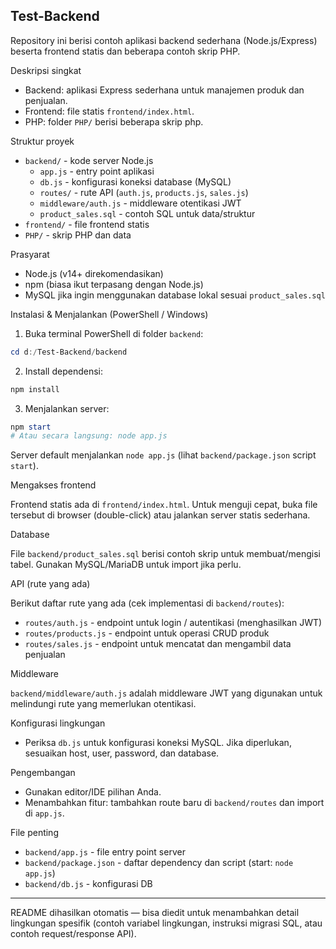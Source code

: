 ## Test-Backend

Repository ini berisi contoh aplikasi backend sederhana (Node.js/Express) beserta frontend statis dan beberapa contoh skrip PHP.

Deskripsi singkat

- Backend: aplikasi Express sederhana untuk manajemen produk dan penjualan.
- Frontend: file statis `frontend/index.html`.
- PHP: folder `PHP/` berisi beberapa skrip php.

Struktur proyek

- `backend/` - kode server Node.js
  - `app.js` - entry point aplikasi
  - `db.js` - konfigurasi koneksi database (MySQL)
  - `routes/` - rute API (`auth.js`, `products.js`, `sales.js`)
  - `middleware/auth.js` - middleware otentikasi JWT
  - `product_sales.sql` - contoh SQL untuk data/struktur
- `frontend/` - file frontend statis
- `PHP/` - skrip PHP dan data

Prasyarat

- Node.js (v14+ direkomendasikan)
- npm (biasa ikut terpasang dengan Node.js)
- MySQL jika ingin menggunakan database lokal sesuai `product_sales.sql`

Instalasi & Menjalankan (PowerShell / Windows)

1. Buka terminal PowerShell di folder `backend`:

```powershell
cd d:/Test-Backend/backend
```

2. Install dependensi:

```powershell
npm install
```

3. Menjalankan server:

```powershell
npm start
# Atau secara langsung: node app.js
```

Server default menjalankan `node app.js` (lihat `backend/package.json` script `start`).

Mengakses frontend

Frontend statis ada di `frontend/index.html`. Untuk menguji cepat, buka file tersebut di browser (double-click) atau jalankan server statis sederhana.

Database

File `backend/product_sales.sql` berisi contoh skrip untuk membuat/mengisi tabel. Gunakan MySQL/MariaDB untuk import jika perlu.

API (rute yang ada)

Berikut daftar rute yang ada (cek implementasi di `backend/routes`):

- `routes/auth.js` - endpoint untuk login / autentikasi (menghasilkan JWT)
- `routes/products.js` - endpoint untuk operasi CRUD produk
- `routes/sales.js` - endpoint untuk mencatat dan mengambil data penjualan

Middleware

`backend/middleware/auth.js` adalah middleware JWT yang digunakan untuk melindungi rute yang memerlukan otentikasi.

Konfigurasi lingkungan

- Periksa `db.js` untuk konfigurasi koneksi MySQL. Jika diperlukan, sesuaikan host, user, password, dan database.

Pengembangan

- Gunakan editor/IDE pilihan Anda.
- Menambahkan fitur: tambahkan route baru di `backend/routes` dan import di `app.js`.

File penting

- `backend/app.js` - file entry point server
- `backend/package.json` - daftar dependency dan script (start: `node app.js`)
- `backend/db.js` - konfigurasi DB


---

README dihasilkan otomatis — bisa diedit untuk menambahkan detail lingkungan spesifik (contoh variabel lingkungan, instruksi migrasi SQL, atau contoh request/response API).
